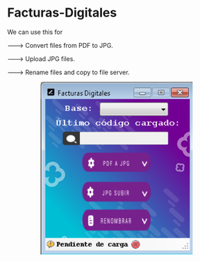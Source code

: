 # Facturas-Digitales

<div>
<p>We can use this for</p>
        <p>---> Convert files from PDF to JPG.</p>        
        <p>---> Upload JPG files.</p>
        <p>---> Rename files and copy to file server.</p> 
</div>

<p align="center">
  <img src="https://raw.githubusercontent.com/Daniel-Alberto-Flores/Facturas-Digitales/main/Facturas%20Digitales.png" width="350" alt="accessibility text">
</p>
